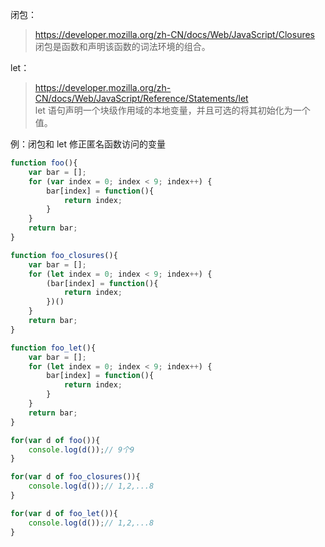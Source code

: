 闭包：

> <https://developer.mozilla.org/zh-CN/docs/Web/JavaScript/Closures>  
> 闭包是函数和声明该函数的词法环境的组合。 

let：

> <https://developer.mozilla.org/zh-CN/docs/Web/JavaScript/Reference/Statements/let>  
> let 语句声明一个块级作用域的本地变量，并且可选的将其初始化为一个值。  

例：闭包和 let 修正匿名函数访问的变量

```js
function foo(){
    var bar = [];
    for (var index = 0; index < 9; index++) {
        bar[index] = function(){
            return index;
        }
    }
    return bar;
}

function foo_closures(){
    var bar = [];
    for (let index = 0; index < 9; index++) {
        (bar[index] = function(){
            return index;
        })()
    }
    return bar;
}

function foo_let(){
    var bar = [];
    for (let index = 0; index < 9; index++) {
        bar[index] = function(){
            return index;
        }
    }
    return bar;
}

for(var d of foo()){
    console.log(d());// 9个9
}

for(var d of foo_closures()){
    console.log(d());// 1,2,...8
}

for(var d of foo_let()){
    console.log(d());// 1,2,...8
}
```
